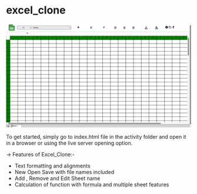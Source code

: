 # excel_clone

<img src="https://github.com/Kulpreet9/excel_clone/blob/main/clone.png">
     

To get started, simply go to index.html file in the activity folder and open it in a browser or using the live server opening option.

-> Features of Excel_Clone:-
<ul>
  <li>Text formatting and alignments</li>
  <li> New Open Save with file names included</li>
  <li> Add , Remove and Edit Sheet name</li> 
  <li> Calculation of function with formula and multiple sheet features</li>
</ul>
